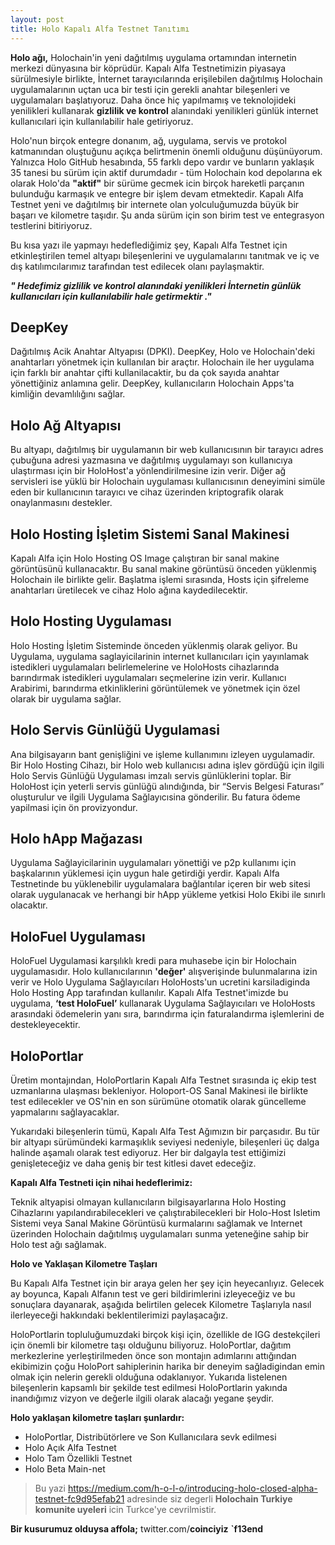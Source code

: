```yaml
---
layout: post
title: Holo Kapalı Alfa Testnet Tanıtımı
---
```


**Holo ağı,** Holochain'in yeni dağıtılmış uygulama ortamından internetin merkezi dünyasına bir köprüdür. Kapalı Alfa Testnetimizin piyasaya sürülmesiyle birlikte, İnternet tarayıcılarında erişilebilen dağıtılmış Holochain uygulamalarının uçtan uca bir testi için gerekli anahtar bileşenleri ve uygulamaları başlatıyoruz. Daha önce hiç yapılmamış ve teknolojideki yenilikleri kullanarak **gizlilik ve kontrol** alanındaki yenilikleri günlük internet kullanıcılari için kullanılabilir hale getiriyoruz. 

Holo'nun birçok entegre donanım, ağ, uygulama, servis ve protokol katmanından oluştuğunu açıkça belirtmenin önemli olduğunu düşünüyorum. Yalnızca Holo GitHub hesabında, 55 farklı depo vardır ve bunların yaklaşık 35 tanesi bu sürüm için aktif durumdadır - tüm Holochain kod depolarına ek olarak Holo'da **"aktif"** bir sürüme gecmek icin birçok hareketli parçanın bulunduğu karmaşık ve entegre bir işlem devam etmektedir. Kapalı Alfa Testnet yeni ve dağıtılmış bir internete olan yolculuğumuzda büyük bir başarı ve kilometre taşıdır. Şu anda sürüm için son birim test ve entegrasyon testlerini bitiriyoruz.

Bu kısa yazı ile yapmayı hedeflediğimiz şey, Kapalı Alfa Testnet için etkinleştirilen temel altyapı bileşenlerini ve uygulamalarını tanıtmak ve iç ve dış katılımcılarımız tarafından test edilecek olanı paylaşmaktir.

***" Hedefimiz gizlilik ve kontrol alanındaki yenilikleri İnternetin günlük kullanıcıları için kullanılabilir hale getirmektir ."***

## DeepKey 
Dağıtılmış Acik Anahtar Altyapısı (DPKI). DeepKey, Holo ve Holochain'deki anahtarları yönetmek için kullanılan bir araçtır. Holochain ile her uygulama için farklı bir anahtar çifti kullanilacaktir, bu da çok sayıda anahtar yönettiğiniz anlamına gelir. DeepKey, kullanıcıların Holochain Apps'ta kimliğin devamlılığını sağlar.

## Holo Ağ Altyapısı
Bu altyapı, dağıtılmış bir uygulamanın bir web kullanıcısının bir tarayıcı adres çubuğuna adresi yazmasına ve dağıtılmış uygulamayı son kullanıcıya ulaştırması için bir HoloHost'a yönlendirilmesine izin verir. Diğer ağ servisleri ise yüklü bir Holochain uygulaması kullanıcısının deneyimini simüle eden bir kullanıcının tarayıcı ve cihaz üzerinden kriptografik olarak onaylanmasını destekler.

## Holo Hosting İşletim Sistemi Sanal Makinesi
Kapalı Alfa için Holo Hosting OS Image çalıştıran bir sanal makine görüntüsünü kullanacaktır. Bu sanal makine görüntüsü önceden yüklenmiş Holochain ile birlikte gelir. Başlatma işlemi sırasında, Hosts için şifreleme anahtarları üretilecek ve cihaz Holo ağına kaydedilecektir.

## Holo Hosting Uygulaması
Holo Hosting İşletim Sisteminde önceden yüklenmiş olarak geliyor. Bu Uygulama, uygulama saglayicilarinin internet kullanıcıları için yayınlamak istedikleri uygulamaları belirlemelerine ve HoloHosts cihazlarında barındırmak istedikleri uygulamaları seçmelerine izin verir. Kullanıcı Arabirimi, barındırma etkinliklerini görüntülemek ve yönetmek için özel olarak bir uygulama sağlar.

## Holo Servis Günlüğü Uygulamasi
Ana bilgisayarın bant genişliğini ve işleme kullanımını izleyen uygulamadir. Bir Holo Hosting Cihazı, bir Holo web kullanıcısı adına işlev gördüğü için ilgili Holo Servis Günlüğü Uygulaması imzalı servis günlüklerini toplar. Bir HoloHost için yeterli servis günlüğü alındığında, bir “Servis Belgesi Faturası” oluşturulur ve ilgili Uygulama Sağlayıcısina gönderilir. Bu fatura ödeme yapilmasi için ön provizyondur.

## Holo hApp Mağazası
Uygulama Sağlayicilarinin uygulamaları yönettiği ve p2p kullanımı için başkalarının yüklemesi için uygun hale getirdiği yerdir. Kapalı Alfa Testnetinde bu yüklenebilir uygulamalara bağlantılar içeren bir web sitesi olarak uygulanacak ve herhangi bir hApp yükleme yetkisi Holo Ekibi ile sınırlı olacaktır.

## HoloFuel Uygulaması
HoloFuel Uygulamasi karşılıklı kredi para muhasebe için bir Holochain uygulamasıdır. Holo kullanıcılarının **'değer'** alışverişinde bulunmalarına izin verir ve Holo Uygulama Sağlayıcıları HoloHosts'un ucretini karsiladiginda Holo Hosting App tarafından kullanılır. Kapalı Alfa Testnet'imizde bu uygulama, **‘test HoloFuel’** kullanarak Uygulama Sağlayıcıları ve HoloHosts arasındaki ödemelerin yanı sıra, barındırma için faturalandırma işlemlerini de destekleyecektir.

## HoloPortlar
Üretim montajından, HoloPortlarin Kapalı Alfa Testnet sırasında iç ekip test uzmanlarına ulaşması bekleniyor. Holoport-OS Sanal Makinesi ile birlikte test edilecekler ve OS'nin en son sürümüne otomatik olarak güncelleme yapmalarını sağlayacaklar.

Yukarıdaki bileşenlerin tümü, Kapalı Alfa Test Ağımızın bir parçasıdır. Bu tür bir altyapı sürümündeki karmaşıklık seviyesi nedeniyle, bileşenleri üç dalga halinde aşamalı olarak test ediyoruz. Her bir dalgayla test ettiğimizi genişleteceğiz ve daha geniş bir test kitlesi davet edeceğiz.

**Kapalı Alfa Testneti için nihai hedeflerimiz:**

Teknik altyapisi olmayan kullanıcıların bilgisayarlarına Holo Hosting Cihazlarını yapılandırabilecekleri ve çalıştırabilecekleri bir Holo-Host Isletim Sistemi veya Sanal Makine Görüntüsü kurmalarını sağlamak ve Internet üzerinden Holochain dağıtılmış uygulamaları sunma yeteneğine sahip bir Holo test ağı sağlamak.

**Holo ve Yaklaşan Kilometre Taşları**

Bu Kapalı Alfa Testnet için bir araya gelen her şey için heyecanlıyız. Gelecek ay boyunca, Kapalı Alfanın test ve geri bildirimlerini izleyeceğiz ve bu sonuçlara dayanarak, aşağıda belirtilen gelecek Kilometre Taşlarıyla nasıl ilerleyeceği hakkındaki beklentilerimizi paylaşacağız.

HoloPortlarin topluluğumuzdaki birçok kişi için, özellikle de IGG destekçileri için önemli bir kilometre taşı olduğunu biliyoruz. HoloPortlar, dağıtım merkezlerine yerleştirilmeden önce son montajın adımlarını attığından ekibimizin çoğu HoloPort sahiplerinin harika bir deneyim sağladigindan emin olmak için nelerin gerekli olduğuna odaklanıyor. Yukarıda listelenen bileşenlerin kapsamlı bir şekilde test edilmesi HoloPortlarin yakında inandığımız vizyon ve değerle ilgili olarak alacağı yegane şeydir.

**Holo yaklaşan kilometre taşları şunlardır:**
- HoloPortlar, Distribütörlere ve Son Kullanıcılara sevk edilmesi
- Holo Açık Alfa Testnet
- Holo Tam Özellikli Testnet
- Holo Beta Main-net


> Bu yazi  https://medium.com/h-o-l-o/introducing-holo-closed-alpha-testnet-fc9d95efab21 adresinde siz degerli **Holochain Turkiye komunite uyeleri** icin Turkce'ye cevrilmistir.

**Bir kusurumuz olduysa affola;**
twitter.com/**coinciyiz**
**`f13end**


